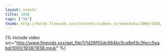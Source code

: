 ```yaml
--- 
layout: sieutv
title: 1938
tags: ["1k"]
thumb: http://hwcdn.finevids.xxx/contents/videos_screenshots/1000/1938/preview.mp4.jpg
---
```

{% include video src="http://www.finevids.xxx/get_file/1/1d28f50dc684bc5ce8ef3c3fecc5eabd/1000/1938/1938.mp4/" %} 
